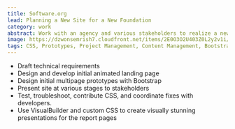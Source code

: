 ```yaml
---
title: Software.org
lead: Planning a New Site for a New Foundation
category: work
abstract: Work with an agency and various stakeholders to realize a new foundation site. Create rich interactive pages and features.
image: https://dzwonsemrish7.cloudfront.net/items/2E0O3O2U403Z0L2y2v1i/%5Bbafb01910d6bc74063008ad51d7844d3%5D_iot2.png?v=ac9186ef
tags: CSS, Prototypes, Project Management, Content Management, Bootstrap
---
```


- Draft technical requirements
- Design and develop initial animated landing page
- Design initial multipage prototypes with Bootstrap
- Present site at various stages to stakeholders
- Test, troubleshoot, contribute CSS, and coordinate fixes with developers.
- Use VisualBuilder and custom CSS to create visually stunning presentations for the report pages
